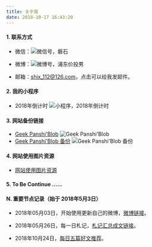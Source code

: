 ```yaml
---
title: 关于我
date: 2018-10-17 16:43:20
---
```

#### 1. 联系方式
* 微信：![微信号，磐石](https://i.imgur.com/dx17wGO.png "微信号，磐石")
* 微博：![微博号，浦东价投男](https://i.imgur.com/Meqtw3h.png "微博号，浦东价投男")

* 邮箱：<a href="mailto:shix_112@126.com?subject=Geek panshi">shix_112@126.com，点击可以给我发邮件。</a>

#### 2. 我的小程序

* 2018年倒计时 ![小程序，2018年倒计时](https://i.imgur.com/Qlo5mNr.png, "小程序，2018年倒计时")

#### 3. 网站备份链接
* [Geek Panshi'Blob](https://geekpanshi.github.io/ "Geek Panshi'Blob https://geekpanshi.github.io")
  ![Geek Panshi'Blob](https://i.imgur.com/yfsyqFk.png "Geek Panshi'Blob https://geekpanshi.github.io")
* [Geek Panshi'Blob 备份](https://www.geekpanshi.com// "备份 - Geek Panshi'Blob https://www.geekpanshi.com//")
  ![Geek Panshi'Blob 备份](https://i.imgur.com/mfMfnTU.png "备份 - Geek Panshi'Blob https://www.geekpanshi.com//")

#### 4. 网站使用图片资源

* [网站使用图片资源](/images/ "网站使用图片资源")

#### 5. To Be Continue ……

#### N. 重要节点记录（始于 2018年5月3日）

* 2018年05月03日，开始使用更新自己的微博，[微博链接](https://weibo.com/u/6726260941)。

* 2018年05月26日，每一日札记，[札记汇总成文链接](/tags/札记汇总)。

* 2018年10月24日，[每日五篇好文推荐](/tags/美文推荐)。

